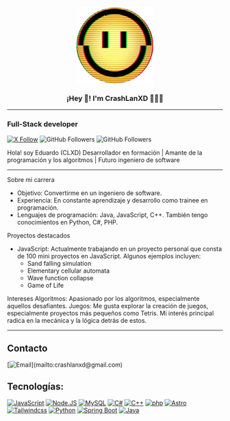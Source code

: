 <p align="center" width="200">
   <img align="center" width="180" src="MRVN_icon.png" />
   <h3 align="center">¡Hey 👋! I'm CrashLanXD 👨🏽‍💻</h3>
</p>

---

### Full-Stack developer

[![X Follow](https://img.shields.io/twitter/follow/crashlanxd?style=social)](https://x.com/crashlanxd)
![GitHub Followers](https://img.shields.io/github/followers/crashlanxd?style=social)
![GitHub Followers](https://img.shields.io/github/stars/crashlanxd?style=social)

Hola! soy Eduardo (CLXD)
Desarrollador en formación | Amante de la programación y los algoritmos | Futuro ingeniero de software

---

Sobre mi carrera
- Objetivo: Convertirme en un ingeniero de software.
- Experiencia: En constante aprendizaje y desarrollo como trainee en programación.
- Lenguajes de programación: Java, JavaScript, C++. También tengo conocimientos en Python, C#, PHP.

Proyectos destacados
- JavaScript: Actualmente trabajando en un proyecto personal que consta de 100 mini proyectos en JavaScript. Algunos ejemplos incluyen:
  - Sand falling simulation
  - Elementary cellular automata
  - Wave function collapse
  - Game of Life

Intereses
Algoritmos: Apasionado por los algoritmos, especialmente aquellos desafiantes.
Juegos: Me gusta explorar la creación de juegos, especialmente proyectos más pequeños como Tetris. Mi interés principal radica en la mecánica y la lógica detrás de estos.

---

## Contacto
[![Email](https://img.shields.io/badge/crashlanxd@gmail.com-email_personal_(respuesta_lenta)-D14836?style=for-the-badge&logo=gmail&logoColor=white&labelColor=ECA311)](mailto:crashlanxd@gmail.com)

## Tecnologías:

[![JavaScript](https://img.shields.io/badge/JavaScript-f7df1e?style=for-the-badge&logo=javascript&logoColor=white&labelColor=2A2A2A)]()
[![Node.JS](https://img.shields.io/badge/Node.JS-8fc708?style=for-the-badge&logo=node.js&logoColor=white&labelColor=2A2A2A)]()
[![MySQL](https://img.shields.io/badge/MySQL-006f97?style=for-the-badge&logo=mysql&logoColor=white&labelColor=2A2A2A)]()
[![C#](https://img.shields.io/badge/Csharp-9b4b94?style=for-the-badge&logo=csharp&logoColor=white&labelColor=2A2A2A)]()
[![C++](https://img.shields.io/badge/C++-659ad2?style=for-the-badge&logo=cplusplus&logoColor=white&labelColor=2A2A2A)]()
[![php](https://img.shields.io/badge/php-8993c1?style=for-the-badge&logo=php&logoColor=white&labelColor=2A2A2A)]()
[![Astro](https://img.shields.io/badge/astro-ff5c00?style=for-the-badge&logo=astro&logoColor=white&labelColor=2A2A2A)]()
[![Tailwindcss](https://img.shields.io/badge/tailwindcss-06b6d4?style=for-the-badge&logo=tailwindcss&logoColor=white&labelColor=2A2A2A)]()
[![Python](https://img.shields.io/badge/Python-3975a5?style=for-the-badge&logo=python&logoColor=white&labelColor=2A2A2A)]()
[![Spring Boot](https://img.shields.io/badge/springboot-6cb33e?style=for-the-badge&logo=springboot&logoColor=white&labelColor=2A2A2A)]()
[![Java](https://img.shields.io/badge/Java-3a75b0?style=for-the-badge&logo=java&logoColor=white&labelColor=2A2A2A)]()

<!--
**CrashLanXD/CrashLanXD** is a ✨ _special_ ✨ repository because its `README.md` (this file) appears on your GitHub profile.

Here are some ideas to get you started:

- 🔭 I’m currently working on ...
- 🌱 I’m currently learning ...
- 👯 I’m looking to collaborate on ...
- 🤔 I’m looking for help with ...
- 💬 Ask me about ...
- 📫 How to reach me: ...
- 😄 Pronouns: ...
- ⚡ Fun fact: ...
-->
